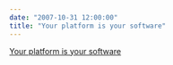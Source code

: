 ```yaml
---
date: "2007-10-31 12:00:00"
title: "Your platform is your software"
---
```


[Your platform is your software](/lemire/blog/2007/10-31-your-platform-is-your-software)

